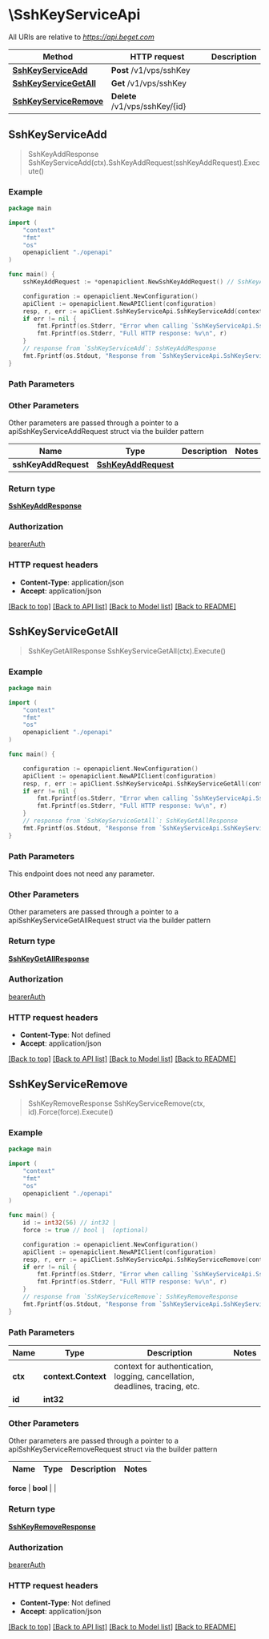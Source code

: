 # \SshKeyServiceApi

All URIs are relative to *https://api.beget.com*

Method | HTTP request | Description
------------- | ------------- | -------------
[**SshKeyServiceAdd**](SshKeyServiceApi.md#SshKeyServiceAdd) | **Post** /v1/vps/sshKey | 
[**SshKeyServiceGetAll**](SshKeyServiceApi.md#SshKeyServiceGetAll) | **Get** /v1/vps/sshKey | 
[**SshKeyServiceRemove**](SshKeyServiceApi.md#SshKeyServiceRemove) | **Delete** /v1/vps/sshKey/{id} | 



## SshKeyServiceAdd

> SshKeyAddResponse SshKeyServiceAdd(ctx).SshKeyAddRequest(sshKeyAddRequest).Execute()



### Example

```go
package main

import (
    "context"
    "fmt"
    "os"
    openapiclient "./openapi"
)

func main() {
    sshKeyAddRequest := *openapiclient.NewSshKeyAddRequest() // SshKeyAddRequest | 

    configuration := openapiclient.NewConfiguration()
    apiClient := openapiclient.NewAPIClient(configuration)
    resp, r, err := apiClient.SshKeyServiceApi.SshKeyServiceAdd(context.Background()).SshKeyAddRequest(sshKeyAddRequest).Execute()
    if err != nil {
        fmt.Fprintf(os.Stderr, "Error when calling `SshKeyServiceApi.SshKeyServiceAdd``: %v\n", err)
        fmt.Fprintf(os.Stderr, "Full HTTP response: %v\n", r)
    }
    // response from `SshKeyServiceAdd`: SshKeyAddResponse
    fmt.Fprintf(os.Stdout, "Response from `SshKeyServiceApi.SshKeyServiceAdd`: %v\n", resp)
}
```

### Path Parameters



### Other Parameters

Other parameters are passed through a pointer to a apiSshKeyServiceAddRequest struct via the builder pattern


Name | Type | Description  | Notes
------------- | ------------- | ------------- | -------------
 **sshKeyAddRequest** | [**SshKeyAddRequest**](SshKeyAddRequest.md) |  | 

### Return type

[**SshKeyAddResponse**](SshKeyAddResponse.md)

### Authorization

[bearerAuth](../README.md#bearerAuth)

### HTTP request headers

- **Content-Type**: application/json
- **Accept**: application/json

[[Back to top]](#) [[Back to API list]](../README.md#documentation-for-api-endpoints)
[[Back to Model list]](../README.md#documentation-for-models)
[[Back to README]](../README.md)


## SshKeyServiceGetAll

> SshKeyGetAllResponse SshKeyServiceGetAll(ctx).Execute()



### Example

```go
package main

import (
    "context"
    "fmt"
    "os"
    openapiclient "./openapi"
)

func main() {

    configuration := openapiclient.NewConfiguration()
    apiClient := openapiclient.NewAPIClient(configuration)
    resp, r, err := apiClient.SshKeyServiceApi.SshKeyServiceGetAll(context.Background()).Execute()
    if err != nil {
        fmt.Fprintf(os.Stderr, "Error when calling `SshKeyServiceApi.SshKeyServiceGetAll``: %v\n", err)
        fmt.Fprintf(os.Stderr, "Full HTTP response: %v\n", r)
    }
    // response from `SshKeyServiceGetAll`: SshKeyGetAllResponse
    fmt.Fprintf(os.Stdout, "Response from `SshKeyServiceApi.SshKeyServiceGetAll`: %v\n", resp)
}
```

### Path Parameters

This endpoint does not need any parameter.

### Other Parameters

Other parameters are passed through a pointer to a apiSshKeyServiceGetAllRequest struct via the builder pattern


### Return type

[**SshKeyGetAllResponse**](SshKeyGetAllResponse.md)

### Authorization

[bearerAuth](../README.md#bearerAuth)

### HTTP request headers

- **Content-Type**: Not defined
- **Accept**: application/json

[[Back to top]](#) [[Back to API list]](../README.md#documentation-for-api-endpoints)
[[Back to Model list]](../README.md#documentation-for-models)
[[Back to README]](../README.md)


## SshKeyServiceRemove

> SshKeyRemoveResponse SshKeyServiceRemove(ctx, id).Force(force).Execute()



### Example

```go
package main

import (
    "context"
    "fmt"
    "os"
    openapiclient "./openapi"
)

func main() {
    id := int32(56) // int32 | 
    force := true // bool |  (optional)

    configuration := openapiclient.NewConfiguration()
    apiClient := openapiclient.NewAPIClient(configuration)
    resp, r, err := apiClient.SshKeyServiceApi.SshKeyServiceRemove(context.Background(), id).Force(force).Execute()
    if err != nil {
        fmt.Fprintf(os.Stderr, "Error when calling `SshKeyServiceApi.SshKeyServiceRemove``: %v\n", err)
        fmt.Fprintf(os.Stderr, "Full HTTP response: %v\n", r)
    }
    // response from `SshKeyServiceRemove`: SshKeyRemoveResponse
    fmt.Fprintf(os.Stdout, "Response from `SshKeyServiceApi.SshKeyServiceRemove`: %v\n", resp)
}
```

### Path Parameters


Name | Type | Description  | Notes
------------- | ------------- | ------------- | -------------
**ctx** | **context.Context** | context for authentication, logging, cancellation, deadlines, tracing, etc.
**id** | **int32** |  | 

### Other Parameters

Other parameters are passed through a pointer to a apiSshKeyServiceRemoveRequest struct via the builder pattern


Name | Type | Description  | Notes
------------- | ------------- | ------------- | -------------

 **force** | **bool** |  | 

### Return type

[**SshKeyRemoveResponse**](SshKeyRemoveResponse.md)

### Authorization

[bearerAuth](../README.md#bearerAuth)

### HTTP request headers

- **Content-Type**: Not defined
- **Accept**: application/json

[[Back to top]](#) [[Back to API list]](../README.md#documentation-for-api-endpoints)
[[Back to Model list]](../README.md#documentation-for-models)
[[Back to README]](../README.md)

